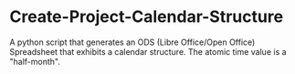 # Create-Project-Calendar-Structure
A python script that generates an ODS (Libre Office/Open Office) Spreadsheet that exhibits a calendar structure. The atomic time value is a "half-month". 
